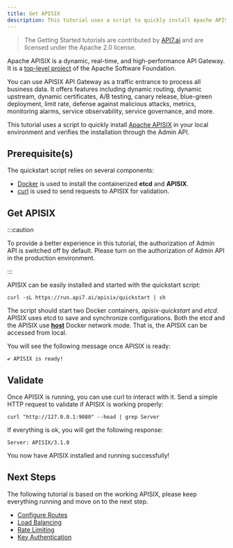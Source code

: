 ```yaml
---
title: Get APISIX
description: This tutorial uses a script to quickly install Apache APISIX in your local environment and verify it through the Admin API.
---
```


<!--
#
# Licensed to the Apache Software Foundation (ASF) under one or more
# contributor license agreements.  See the NOTICE file distributed with
# this work for additional information regarding copyright ownership.
# The ASF licenses this file to You under the Apache License, Version 2.0
# (the "License"); you may not use this file except in compliance with
# the License.  You may obtain a copy of the License at
#
#     http://www.apache.org/licenses/LICENSE-2.0
#
# Unless required by applicable law or agreed to in writing, software
# distributed under the License is distributed on an "AS IS" BASIS,
# WITHOUT WARRANTIES OR CONDITIONS OF ANY KIND, either express or implied.
# See the License for the specific language governing permissions and
# limitations under the License.
#
-->

<head>
  <link rel="canonical" href="https://docs.api7.ai/apisix/getting-started/" />
</head>

> The Getting Started tutorials are contributed by [API7.ai](https://api7.ai/) and are licensed under the Apache 2.0 license.

Apache APISIX is a dynamic, real-time, and high-performance API Gateway. It is a [top-level project](https://projects.apache.org/project.html?apisix) of the Apache Software Foundation.

You can use APISIX API Gateway as a traffic entrance to process all business data. It offers features including dynamic routing, dynamic upstream, dynamic certificates, A/B testing, canary release, blue-green deployment, limit rate, defense against malicious attacks, metrics, monitoring alarms, service observability, service governance, and more.

This tutorial uses a script to quickly install [Apache APISIX](https://api7.ai/apisix) in your local environment and verifies the installation through the Admin API.

## Prerequisite(s)

The quickstart script relies on several components:

* [Docker](https://docs.docker.com/get-docker/) is used to install the containerized **etcd** and **APISIX**.
* [curl](https://curl.se/) is used to send requests to APISIX for validation.

## Get APISIX

:::caution

To provide a better experience in this tutorial, the authorization of Admin API is switched off by default. Please turn on the authorization of Admin API in the production environment.

:::
     
APISIX can be easily installed and started with the quickstart script:

```shell
curl -sL https://run.api7.ai/apisix/quickstart | sh
```

The script should start two Docker containers, _apisix-quickstart_ and _etcd_. APISIX uses etcd to save and synchronize configurations. Both the etcd and the APISIX use [**host**](https://docs.docker.com/network/host/) Docker network mode. That is, the APISIX can be accessed from local.

You will see the following message once APISIX is ready:

```text
✔ APISIX is ready!
```


## Validate

Once APISIX is running, you can use curl to interact with it. Send a simple HTTP request to validate if APISIX is working properly:

```shell
curl "http://127.0.0.1:9080" --head | grep Server
```

If everything is ok, you will get the following response:

```text
Server: APISIX/3.1.0
```

You now have APISIX installed and running successfully!​

## Next Steps

The following tutorial is based on the working APISIX, please keep everything running and move on to the next step.

* [Configure Routes](configure-routes.md)
* [Load Balancing](load-balancing.md)
* [Rate Limiting](rate-limiting.md)
* [Key Authentication](key-authentication.md)

